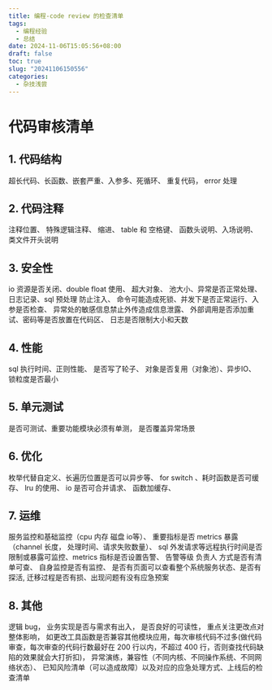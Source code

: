 ```yaml
---
title: 编程-code review 的检查清单
tags:
  - 编程经验
  - 总结
date: 2024-11-06T15:05:56+08:00
draft: false
toc: true
slug: "20241106150556"
categories:
  - 杂技浅尝
---
```

# 代码审核清单
## 1. 代码结构
超长代码、长函数、嵌套严重、入参多、死循环、 重复代码， error 处理
## 2. 代码注释
注释位置、 特殊逻辑注释、 缩进、 table 和 空格键、 函数头说明、入场说明、类文件开头说明
## 3. 安全性
io 资源是否关闭、double float 使用、 超大对象、 池大小、异常是否正常处理、日志记录、sql 预处理 防止注入、 命令可能造成死锁、并发下是否正常运行、入参是否检查、 异常处的敏感信息禁止外传造成信息泄露、 外部调用是否添加重试、密码等是否放置在代码区、 日志是否限制大小和天数
## 4. 性能
sql 执行时间、正则性能、 是否写了轮子、 对象是否复用（对象池）、异步IO、 锁粒度是否最小
## 5. 单元测试
是否可测试、重要功能模块必须有单测， 是否覆盖异常场景
## 6. 优化
枚举代替自定义、长遍历位置是否可以异步等、 for switch 、耗时函数是否可缓存、 lru 的使用、 io 是否可合并请求、 函数加缓存、
## 7. 运维
服务监控和基础监控（cpu 内存 磁盘 io等）、 重要指标是否 metrics 暴露（channel 长度， 处理时间、请求失败数量）、 sql 外发请求等远程执行时间是否限制或暴露可监控、metrics 指标是否设置告警、 告警等级 负责人 方式是否有清单可查、 自身监控是否有监控、 是否有页面可以查看整个系统服务状态、是否有探活, 迁移过程是否有损、出现问题有没有应急预案
## 8. 其他
逻辑 bug， 业务实现是否与需求有出入， 是否良好的可读性， 重点关注更改点对整体影响， 如更改工具函数是否兼容其他模块应用，每次审核代码不过多(做代码审查，每次审查的代码行数最好在 200 行以内，不超过 400 行，否则查找代码缺陷的效果就会大打折扣)， 异常演练，兼容性（不同内核、不同操作系统、不同网络状态）、 已知风险清单（可以造成故障）以及对应的应急处理方式、上线后的检查清单

